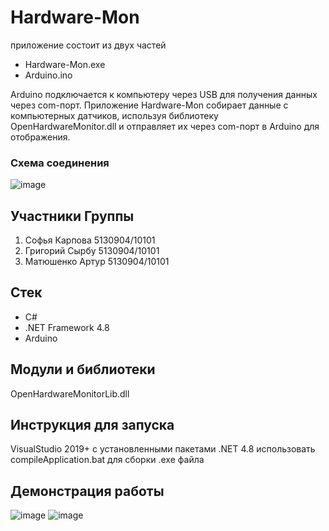 # Hardware-Mon
приложение состоит из двух частей
+ Hardware-Mon.exe
+ Arduino.ino

Arduino подключается к компьютеру через USB для получения данных через com-порт.
Приложение Hardware-Mon собирает данные с компьютерных датчиков, используя библиотеку OpenHardwareMonitor.dll
и отправляет их через com-порт в Arduino для отображения.
### Схема соединения
![image](https://github.com/tuffii/Hardware-Monitor/assets/100721921/cf269178-3597-4b29-b897-c4363179e5c0)

## Участники Группы
1. Софья Карпова 5130904/10101
2. Григорий Сырбу 5130904/10101
3. Матюшенко Артур 5130904/10101

## Стек
+ С#
+ .NET Framework 4.8
+ Arduino

## Модули и библиотеки
OpenHardwareMonitorLib.dll

## Инструкция для запуска
VisualStudio 2019+ с установленными пакетами .NET 4.8
использовать compileApplication.bat для сборки .exe файла

## Демонстрация работы

![image](https://github.com/tuffii/Hardware-Monitor/assets/100721921/91bd7c58-dca6-42f5-88b8-370235bb01cf)
![image](https://github.com/tuffii/Hardware-Monitor/assets/100721921/d867286c-2211-443d-8c47-a72f41403e42)
